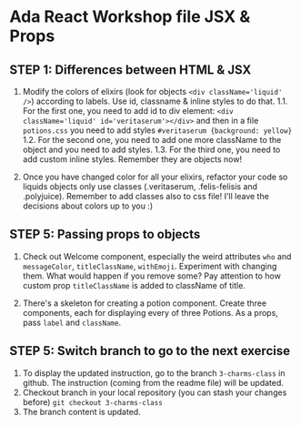 # Ada React Workshop file JSX & Props

## STEP 1: Differences between HTML & JSX

1. Modify the colors of elixirs (look for objects  `<div className='liquid' />`) according to labels. Use id, classname & inline styles to do that.
    1.1. For the first one, you need to add id to div element: `<div className='liquid' id='veritaserum'></div>`
    and then in a file `potions.css` you need to add styles `#veritaserum {background: yellow}`
    1.2. For the second one, you need to add one more className to the object and you need to add styles.
    1.3. For the third one, you need to add custom inline styles. Remember they are objects now!

2. Once you have changed color for all your elixirs, refactor your code so liquids objects only use classes (.veritaserum, .felis-felisis and .polyjuice). Remember to add classes also to css file! I'll leave the decisions about colors up to you :)

## STEP 5: Passing props to objects

1. Check out Welcome component, especially the weird attributes `who` and `messageColor`, `titleClassName`, `withEmoji`. Experiment with changing them. What would happen if you remove some? Pay attention to how custom prop `titleClassName` is added to className of title.

2. There's a skeleton for creating a potion component. Create three components, each for displaying every of three Potions. As a props, pass `label` and `className`.

## STEP 5: Switch branch to go to the next exercise

1. To display the updated instruction, go to the branch `3-charms-class` in github. The instruction (coming from the readme file) will be updated.
2. Checkout branch in your local repository (you can stash your changes before) `git checkout 3-charms-class`
3. The branch content is updated.

